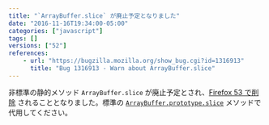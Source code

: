```yaml
---
title: "`ArrayBuffer.slice` が廃止予定となりました"
date: "2016-11-16T19:34:00-05:00"
categories: ["javascript"]
tags: []
versions: ["52"]
references:
    - url: "https://bugzilla.mozilla.org/show_bug.cgi?id=1316913"
      title: "Bug 1316913 - Warn about ArrayBuffer.slice"
---
```

非標準の静的メソッド `ArrayBuffer.slice` が廃止予定とされ、[Firefox 53 で削除](https://www.fxsitecompat.com/ja/docs/2016/arraybuffer-slice-will-be-removed/) されることとなりました。標準の [`ArrayBuffer.prototype.slice`](https://developer.mozilla.org/ja/docs/Web/JavaScript/Reference/Global_Objects/ArrayBuffer/slice) メソッドで代用してください。
